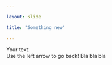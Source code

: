 ```yaml
---

layout: slide

title: "Something new"
	
---	
```

Your text	
Use the left arrow to go back!
Bla bla bla
